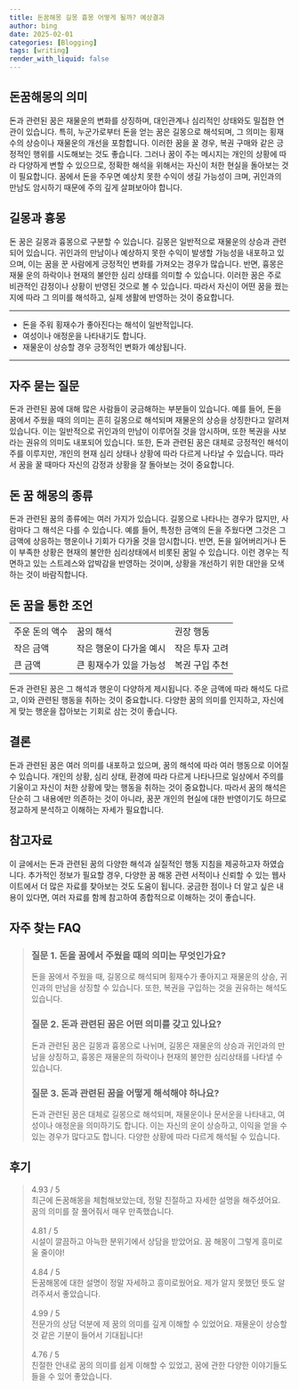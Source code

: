 ```yaml
---
title: 돈꿈해몽 길몽 흉몽 어떻게 될까? 예상결과
author: bing
date: 2025-02-01
categories: [Blogging]
tags: [writing]
render_with_liquid: false
---
```



<h2 id='돈꿈해몽의의미'>돈꿈해몽의 의미</h2>

<p>돈과 관련된 꿈은 재물운의 변화를 상징하며, 대인관계나 심리적인 상태와도 밀접한 연관이 있습니다. 특히, 누군가로부터 돈을 얻는 꿈은 길몽으로 해석되며, 그 의미는 횡재수의 상승이나 재물운의 개선을 포함합니다. 이러한 꿈을 꿀 경우, 복권 구매와 같은 긍정적인 행위를 시도해보는 것도 좋습니다. 그러나 꿈이 주는 메시지는 개인의 상황에 따라 다양하게 변할 수 있으므로, 정확한 해석을 위해서는 자신이 처한 현실을 돌아보는 것이 필요합니다. 꿈에서 돈을 주우면 예상치 못한 수익이 생길 가능성이 크며, 귀인과의 만남도 암시하기 때문에 주의 깊게 살펴보아야 합니다.</p>

<h2 id='길몽과흉몽'>길몽과 흉몽</h2>

<p>돈 꿈은 길몽과 흉몽으로 구분할 수 있습니다. 길몽은 일반적으로 재물운의 상승과 관련되어 있습니다. 귀인과의 만남이나 예상하지 못한 수익이 발생할 가능성을 내포하고 있으며, 이는 꿈을 꾼 사람에게 긍정적인 변화를 가져오는 경우가 많습니다. 반면, 흉몽은 재물 운의 하락이나 현재의 불안한 심리 상태를 의미할 수 있습니다. 이러한 꿈은 주로 비관적인 감정이나 상황이 반영된 것으로 볼 수 있습니다. 따라서 자신이 어떤 꿈을 꿨는지에 따라 그 의미를 해석하고, 실제 생활에 반영하는 것이 중요합니다.</p>

<hr />

<ul>
    <li>돈을 주워 횡재수가 좋아진다는 해석이 일반적입니다.</li>
    <li>여성이나 애정운을 나타내기도 합니다.</li>
    <li>재물운이 상승할 경우 긍정적인 변화가 예상됩니다.</li>
</ul>

<hr />

<h2 id='자주묻는질문'>자주 묻는 질문</h2>

<p>돈과 관련된 꿈에 대해 많은 사람들이 궁금해하는 부분들이 있습니다. 예를 들어, 돈을 꿈에서 주웠을 때의 의미는 흔히 길몽으로 해석되며 재물운의 상승을 상징한다고 알려져 있습니다. 이는 일반적으로 귀인과의 만남이 이루어질 것을 암시하며, 또한 복권을 사보라는 권유의 의미도 내포되어 있습니다. 또한, 돈과 관련된 꿈은 대체로 긍정적인 해석이 주를 이루지만, 개인의 현재 심리 상태나 상황에 따라 다르게 나타날 수 있습니다. 따라서 꿈을 꿀 때마다 자신의 감정과 상황을 잘 돌아보는 것이 중요합니다.</p>

<h2 id='돈꿈해몽상세'>돈 꿈 해몽의 종류</h2>

<p>돈과 관련된 꿈의 종류에는 여러 가지가 있습니다. 길몽으로 나타나는 경우가 많지만, 사람마다 그 해석은 다를 수 있습니다. 예를 들어, 특정한 금액의 돈을 주웠다면 그것은 그 금액에 상응하는 행운이나 기회가 다가올 것을 암시합니다. 반면, 돈을 잃어버리거나 돈이 부족한 상황은 현재의 불안한 심리상태에서 비롯된 꿈일 수 있습니다. 이런 경우는 직면하고 있는 스트레스와 압박감을 반영하는 것이며, 상황을 개선하기 위한 대안을 모색하는 것이 바람직합니다.</p>

<h2 id='돈꿈을통한조언'>돈 꿈을 통한 조언</h2>

<table>
    <tr>
        <td>주운 돈의 액수</td>
        <td>꿈의 해석</td>
        <td>권장 행동</td>
    </tr>
    <tr>
        <td>작은 금액</td>
        <td>작은 행운이 다가올 예시</td>
        <td>작은 투자 고려</td>
    </tr>
    <tr>
        <td>큰 금액</td>
        <td>큰 횡재수가 있을 가능성</td>
        <td>복권 구입 추천</td>
    </tr>
</table>

<p>돈과 관련된 꿈은 그 해석과 행운이 다양하게 제시됩니다. 주운 금액에 따라 해석도 다르고, 이와 관련된 행동을 취하는 것이 중요합니다. 다양한 꿈의 의미를 인지하고, 자신에게 맞는 행운을 잡아보는 기회로 삼는 것이 좋습니다.</p>

<h2 id='결론'>결론</h2>

<p>돈과 관련된 꿈은 여러 의미를 내포하고 있으며, 꿈의 해석에 따라 여러 행동으로 이어질 수 있습니다. 개인의 상황, 심리 상태, 환경에 따라 다르게 나타나므로 일상에서 주의를 기울이고 자신이 처한 상황에 맞는 행동을 취하는 것이 중요합니다. 따라서 꿈의 해석은 단순히 그 내용에만 의존하는 것이 아니라, 꿈꾼 개인의 현실에 대한 반영이기도 하므로 정교하게 분석하고 이해하는 자세가 필요합니다.</p>

<h2 id='참고자료'>참고자료</h2>

<p>이 글에서는 돈과 관련된 꿈의 다양한 해석과 실질적인 행동 지침을 제공하고자 하였습니다. 추가적인 정보가 필요할 경우, 다양한 꿈 해몽 관련 서적이나 신뢰할 수 있는 웹사이트에서 더 많은 자료를 찾아보는 것도 도움이 됩니다. 궁금한 점이나 더 알고 싶은 내용이 있다면, 여러 자료를 함께 참고하여 종합적으로 이해하는 것이 좋습니다.</p>


<h2 id='자주_찾는_FAQ'>자주 찾는 FAQ</h2>
<div itemscope="" itemtype="https://schema.org/FAQPage"> 
<blockquote> 
<div itemscope="" itemprop="mainEntity" itemtype="https://schema.org/Question"> 
<h3 itemprop="name">질문 1. 돈을 꿈에서 주웠을 때의 의미는 무엇인가요?</h3> 
<div itemscope="" itemprop="acceptedAnswer" itemtype="https://schema.org/Answer"> 
<span itemprop="text"> 
<p>돈을 꿈에서 주웠을 때, 길몽으로 해석되며 횡재수가 좋아지고 재물운의 상승, 귀인과의 만남을 상징할 수 있습니다. 또한, 복권을 구입하는 것을 권유하는 해석도 있습니다.</p> 
</span> 
</div> 
</div> 
<div itemscope="" itemprop="mainEntity" itemtype="https://schema.org/Question"> 
<h3 itemprop="name">질문 2. 돈과 관련된 꿈은 어떤 의미를 갖고 있나요?</h3> 
<div itemscope="" itemprop="acceptedAnswer" itemtype="https://schema.org/Answer"> 
<span itemprop="text"> 
<p>돈과 관련된 꿈은 길몽과 흉몽으로 나뉘며, 길몽은 재물운의 상승과 귀인과의 만남을 상징하고, 흉몽은 재물운의 하락이나 현재의 불안한 심리상태를 나타낼 수 있습니다.</p> 
</span> 
</div> 
</div> 
<div itemscope="" itemprop="mainEntity" itemtype="https://schema.org/Question"> 
<h3 itemprop="name">질문 3. 돈과 관련된 꿈을 어떻게 해석해야 하나요?</h3> 
<div itemscope="" itemprop="acceptedAnswer" itemtype="https://schema.org/Answer"> 
<span itemprop="text"> 
<p>돈과 관련된 꿈은 대체로 길몽으로 해석되며, 재물운이나 문서운을 나타내고, 여성이나 애정운을 의미하기도 합니다. 이는 자신의 운이 상승하고, 이익을 얻을 수 있는 경우가 많다고도 합니다. 다양한 상황에 따라 다르게 해석될 수 있습니다.</p> 
</span> 
</div> 
</div> 
</blockquote> 
</div>
<h2 id='후기'>후기</h2>
<div itemscope itemtype="https://schema.org/Product">
  <blockquote>
  <div itemprop="review" itemscope itemtype="https://schema.org/Review">
      <div itemprop="reviewRating" itemscope itemtype="https://schema.org/Rating"> <span itemprop="ratingValue">4.93</span> / <span itemprop="bestRating">5</span> </div>
      <span itemprop="reviewBody">최근에 돈꿈해몽을 체험해보았는데, 정말 친절하고 자세한 설명을 해주셨어요. 꿈의 의미를 잘 풀어줘서 매우 만족했습니다.</span>
  </div>
  <br>
  <div itemprop="review" itemscope itemtype="https://schema.org/Review">
      <div itemprop="reviewRating" itemscope itemtype="https://schema.org/Rating"> <span itemprop="ratingValue">4.81</span> / <span itemprop="bestRating">5</span> </div>
      <span itemprop="reviewBody">시설이 깔끔하고 아늑한 분위기에서 상담을 받았어요. 꿈 해몽이 그렇게 흥미로울 줄이야!</span>
  </div>
  <br>
  <div itemprop="review" itemscope itemtype="https://schema.org/Review">
      <div itemprop="reviewRating" itemscope itemtype="https://schema.org/Rating"> <span itemprop="ratingValue">4.84</span> / <span itemprop="bestRating">5</span> </div>
      <span itemprop="reviewBody">돈꿈해몽에 대한 설명이 정말 자세하고 흥미로웠어요. 제가 알지 못했던 뜻도 알려주셔서 좋았습니다.</span>
  </div>
  <br>
  <div itemprop="review" itemscope itemtype="https://schema.org/Review">
      <div itemprop="reviewRating" itemscope itemtype="https://schema.org/Rating"> <span itemprop="ratingValue">4.99</span> / <span itemprop="bestRating">5</span> </div>
      <span itemprop="reviewBody">전문가의 상담 덕분에 제 꿈의 의미를 깊게 이해할 수 있었어요. 재물운이 상승할 것 같은 기분이 들어서 기대됩니다!</span>
  </div>
  <br>
  <div itemprop="review" itemscope itemtype="https://schema.org/Review">
      <div itemprop="reviewRating" itemscope itemtype="https://schema.org/Rating"> <span itemprop="ratingValue">4.76</span> / <span itemprop="bestRating">5</span> </div>
      <span itemprop="reviewBody">친절한 안내로 꿈의 의미를 쉽게 이해할 수 있었고, 꿈에 관한 다양한 이야기들도 들을 수 있어 좋았습니다.</span>
  </div>
  </blockquote>
</div>

